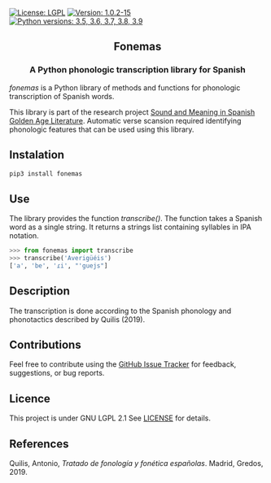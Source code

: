 [![License: LGPL](https://img.shields.io/github/license/fsanzl/fonemas)](https://opensource.org/licenses/LGPL-2.1)
[![Version: 1.0.2-15](https://img.shields.io/github/v/release/fsanzl/fonemas)](https://pypi.org/project/fonemas/)
[![Python versions: 3.5, 3.6, 3.7, 3.8, 3.9](https://img.shields.io/pypi/pyversions/fonemas)](https://pypi.org/project/fonemas/)


<h2 align="center">Fonemas</h2>
<h3 align="center">A Python phonologic transcription library for Spanish</h2>


*fonemas* is a Python library of methods and functions for phonologic transcription of Spanish words.

This library is part of the research project [Sound and Meaning in Spanish Golden Age Literature](https://soundandmeaning.univie.ac.at/). Automatic verse scansion required identifying phonologic features that can be used using this library.

## Instalation

```bash
pip3 install fonemas
```

## Use

The library provides the function *transcribe()*. The function takes a Spanish word as a single string. It returns a strings list containing syllables in IPA notation.


```python
>>> from fonemas import transcribe
>>> transcribe('Averigüéis')
['a', 'be', 'ɾi', "'guejs"]
```

## Description

The transcription is done according to the Spanish phonology and phonotactics described by Quilis (2019).


## Contributions

Feel free to contribute using the [GitHub Issue Tracker](https://github.com/fsanzl/fonemas/issues) for feedback, suggestions, or bug reports.


## Licence

This project is under GNU LGPL 2.1 See [LICENSE](https://github.com/fsanzl/fonemas/LICENSE) for details.

## References

Quilis, Antonio, *Tratado de fonología y fonética españolas*. Madrid, Gredos, 2019.
